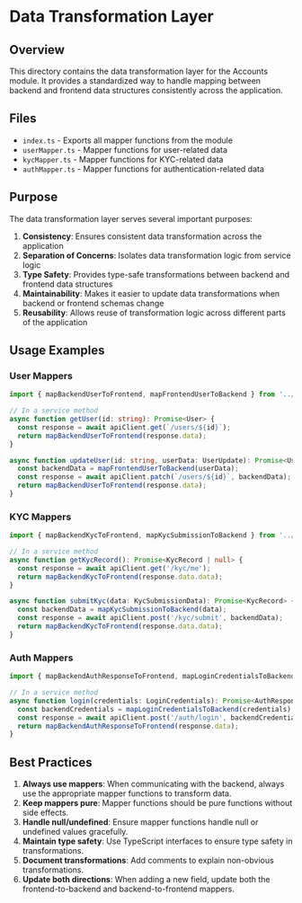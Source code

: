 # Data Transformation Layer

## Overview

This directory contains the data transformation layer for the Accounts module. It provides a standardized way to handle mapping between backend and frontend data structures consistently across the application.

## Files

- `index.ts` - Exports all mapper functions from the module
- `userMapper.ts` - Mapper functions for user-related data
- `kycMapper.ts` - Mapper functions for KYC-related data
- `authMapper.ts` - Mapper functions for authentication-related data

## Purpose

The data transformation layer serves several important purposes:

1. **Consistency**: Ensures consistent data transformation across the application
2. **Separation of Concerns**: Isolates data transformation logic from service logic
3. **Type Safety**: Provides type-safe transformations between backend and frontend data structures
4. **Maintainability**: Makes it easier to update data transformations when backend or frontend schemas change
5. **Reusability**: Allows reuse of transformation logic across different parts of the application

## Usage Examples

### User Mappers

```typescript
import { mapBackendUserToFrontend, mapFrontendUserToBackend } from '../utils/mappers';

// In a service method
async function getUser(id: string): Promise<User> {
  const response = await apiClient.get(`/users/${id}`);
  return mapBackendUserToFrontend(response.data);
}

async function updateUser(id: string, userData: UserUpdate): Promise<User> {
  const backendData = mapFrontendUserToBackend(userData);
  const response = await apiClient.patch(`/users/${id}`, backendData);
  return mapBackendUserToFrontend(response.data);
}
```

### KYC Mappers

```typescript
import { mapBackendKycToFrontend, mapKycSubmissionToBackend } from '../utils/mappers';

// In a service method
async function getKycRecord(): Promise<KycRecord | null> {
  const response = await apiClient.get('/kyc/me');
  return mapBackendKycToFrontend(response.data.data);
}

async function submitKyc(data: KycSubmissionData): Promise<KycRecord> {
  const backendData = mapKycSubmissionToBackend(data);
  const response = await apiClient.post('/kyc/submit', backendData);
  return mapBackendKycToFrontend(response.data.data);
}
```

### Auth Mappers

```typescript
import { mapBackendAuthResponseToFrontend, mapLoginCredentialsToBackend } from '../utils/mappers';

// In a service method
async function login(credentials: LoginCredentials): Promise<AuthResponse> {
  const backendCredentials = mapLoginCredentialsToBackend(credentials);
  const response = await apiClient.post('/auth/login', backendCredentials);
  return mapBackendAuthResponseToFrontend(response.data);
}
```

## Best Practices

1. **Always use mappers**: When communicating with the backend, always use the appropriate mapper functions to transform data.
2. **Keep mappers pure**: Mapper functions should be pure functions without side effects.
3. **Handle null/undefined**: Ensure mapper functions handle null or undefined values gracefully.
4. **Maintain type safety**: Use TypeScript interfaces to ensure type safety in transformations.
5. **Document transformations**: Add comments to explain non-obvious transformations.
6. **Update both directions**: When adding a new field, update both the frontend-to-backend and backend-to-frontend mappers.